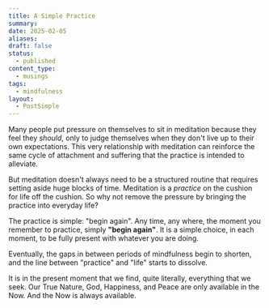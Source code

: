 ```yaml
---
title: A Simple Practice
summary: 
date: 2025-02-05
aliases: 
draft: false
status:
  - published
content_type:
  - musings
tags:
  - mindfulness
layout:
  - PostSimple
---
```


Many people put pressure on themselves to sit in meditation because they feel they _should_, only to judge themselves when they don't live up to their own expectations. This very relationship with meditation can reinforce the same cycle of attachment and suffering that the practice is intended to alleviate.

But meditation doesn't always need to be a structured routine that requires setting aside huge blocks of time. Meditation is a _practice_ on the cushion for life off the cushion. So why not remove the pressure by bringing the practice into everyday life?

The practice is simple: <span className="bold-underline">"begin again"</span>. Any time, any where, the moment you remember to practice, simply **"begin again"**. It is a simple choice, in each moment, to be fully present with whatever you are doing.

Eventually, the gaps in between periods of mindfulness begin to shorten, and the line between "practice" and "life" starts to dissolve.

It is in the present moment that we find, quite literally, everything that we seek. Our True Nature, God, Happiness, and Peace are only available in the Now. And the Now is always available.
